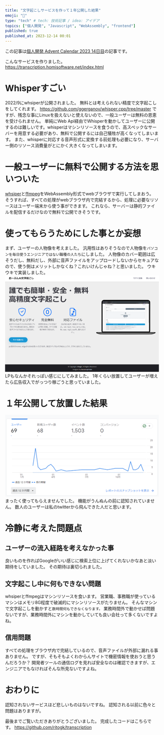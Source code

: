 ```yaml
---
title: "文字起こしサービスを作って１年公開した結果"
emoji: "🤖"
type: "tech" # tech: 技術記事 / idea: アイデア
topics: ["個人開発", "Javascript", "WebAssembly", "frontend"]
published: true
published_at: 2023-12-14 00:01
---
```


この記事は[個人開発 Advent Calendar 2023 14日目](https://qiita.com/advent-calendar/2023/personal-developement)の記事です。

こんなサービスを作りました。
https://transcription.homisoftware.net/index.html

# Whisperすごい

2022/9にwhsiperが公開されました。
無料とは考えられない精度で文字起こしをしてくれます。
https://github.com/ggerganov/whisper.cpp/tree/master
ですが、残念な事にLinuxを扱えないと使えないので、一般ユーザーは無料の恩恵を受けられません。
単純にWeb Api経由でWhisperを動かしてユーザーに公開するのは難しいです。whisperはマシンリソースを食うので、高スペックなサーバーを用意する必要があり、無料で公開するには自己犠牲が高くなってしまいます。
また、whisperに対応する音声形式に変換する前処理も必要になり、サーバー側のリソース消費量がとにかく大きくなってしまいます。

# 一般ユーザーに無料で公開する方法を思いついた

[whsiper](https://github.com/ggerganov/whisper.cpp/tree/master/examples/whisper.wasm)と[ffmpeg](https://github.com/ffmpegwasm/ffmpeg.wasm)をWebAssembly形式でwebブラウザで実行してしまおう。
そうすれば、すべての処理がwebブラウザ内で完結するから、処理に必要なリソースはユーザー端末から使う事ができます。
これなら、サーバーは静的ファイルを配信するだけなので無料で公開できそうです。

# 使ってもらうためにした事とか妄想

まず、ユーザーの人物像を考えました。
汎用性はありそうなので人物像を`パソコンを毎日使うエンジニアではない職種の人たち`にしました。
人物像のカバー範囲は広そうだし、無料だし、外部に音声ファイルをアップロードしないからセキュアなので、使う側はメリットしかなくね？これいけんじゃね？と思いました。
ウキウキで実装しました。
![](/images/9ea769ab12f310/1.png)
LPもなんかそれっぽい感じにしてみました。
1年くらい放置してユーザーが増えたら広告収入でがっつり稼ごうと思っていました。

# １年公開して放置した結果

![](/images/9ea769ab12f310/2.png)
まったく使ってもらえませんでした。
機能がうんぬんの前に認知されていません。
数人のユーザーは私のtwitterから飛んできた人だと思います。

# 冷静に考えた問題点

## ユーザーの流入経路を考えなかった事

良いものを作ればGoogleがいい感じに検索上位に上げてくれないかなあと淡い期待をしていました。
その期待は裏切られました。

## 文字起こし中に何もできない問題

whsiperとffmpegはマシンリソースを食います。
営業職、事務職が使っているマシンはメモリ8G程度で破滅的にマシンリソースがたりません。
そんなマシンで文字起こしを動かすと`数時間何もできなくなります。`
業務時間外で動かせば問題ないですが、業務時間外にマシンを動かしていても良い会社って多くないですよね。

## 信用問題

すべての処理をブラウザ内で完結しているので、音声ファイルが外部に漏れる事ありません。
ですが、そもそもよくわからんサイトで機密情報を使おうと思うんだろうか？
開発者ツールの通信ログを見れば安全なのは確認できますが、エンジニアでもなければそんな所見ないですよね。

# おわりに

認知されないサービスほど悲しいものはないですね。
認知される以前に色々と問題はありますが。

最後までご覧いただきありがとうございました。
完成したコードはこちらです。
https://github.com/ritogk/transcription
